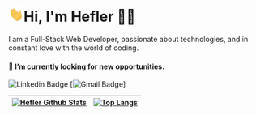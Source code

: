 
<link href="style.css" rel="stylesheet"></link>

<link rel="preconnect" href="https://fonts.gstatic.com">
<link href="https://fonts.googleapis.com/css2?family=Cutive+Mono&display=swap" rel="stylesheet"> 
<p align="center">

  # <img src="https://raw.githubusercontent.com/ABSphreak/ABSphreak/master/gifs/Hi.gif" width="30px">Hi, I'm Hefler 👨‍💻

  I am a Full-Stack Web Developer, passionate about technologies, and in constant love with the world of coding.

  #### 🔭 I’m currently looking for new opportunities.
  
![Linkedin Badge](https://img.shields.io/badge/-LinkedIn-blue?style=for-the-badge&logo=linkedin&link=https://www.linkedin.com/in/heflerdev/)
[![Gmail Badge](https://img.shields.io/badge/-heflerdev@gmail.com-c14438?style=flat-square&logo=Gmail&logoColor=white&link=mailto:heflerdev@gmail.com)]

|[![Hefler Github Stats](https://github-readme-stats.vercel.app/api?username=heflerdev&show_icons=true&theme=radical)](https://github.com/anuraghazra/github-readme-stats) |  [![Top Langs](https://github-readme-stats.vercel.app/api/top-langs/?username=heflerdev&layout=compact)](https://github.com/anuraghazra/github-readme-stats) |
|--|--|

